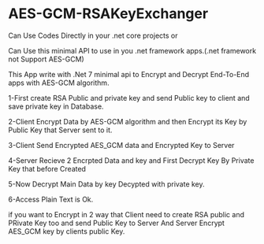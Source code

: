 # AES-GCM-RSAKeyExchanger

Can Use Codes Directly in your .net core projects or

Can Use this minimal API to use in you .net framework apps.(.net framework not Support AES-GCM)


This App write with .Net 7 minimal api to Encrypt and Decrypt End-To-End apps with AES-GCM algorithm.

1-First create RSA Public and private key and send Public key to client and save private key in Database.

2-Client Encrypt Data by AES-GCM algorithm and then Encrypt its Key by Public Key that Server sent to it.

3-Client Send Encrypted AES_GCM data and Encrypted Key to Server

4-Server Recieve 2 Encrpted Data and key and First Decrypt Key By Private Key that before Created

5-Now Decrypt Main Data by key Decypted with private key.

6-Access Plain Text is Ok.


if you want to Encrypt in 2 way that Client need to create RSA public and PRivate Key too and send Public Key to Server And Server Encrypt AES_GCM key by clients public Key.
